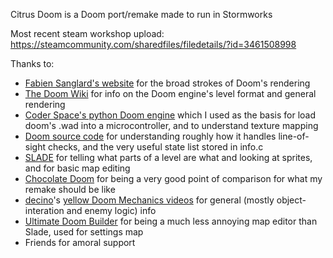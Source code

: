 Citrus Doom is a Doom port/remake made to run in Stormworks

Most recent steam workshop upload:
https://steamcommunity.com/sharedfiles/filedetails/?id=3461508998



Thanks to:

* [Fabien Sanglard's website](https://fabiensanglard.net/doomIphone/doomClassicRenderer.php) for the broad strokes of Doom's rendering
* [The Doom Wiki](https://doomwiki.org/wiki/Entryway) for info on the Doom engine's level format and general rendering
* [Coder Space's python Doom engine](https://github.com/StanislavPetrovV/DOOM-Level-Viewer) which I used as the basis for load doom's .wad into a microcontroller, and to understand texture mapping
* [Doom source code](https://github.com/id-Software/DOOM/tree/master) for understanding roughly how it handles line-of-sight checks, and the very useful state list stored in info.c
* [SLADE](https://slade.mancubus.net/index.php?page=about) for telling what parts of a level are what and looking at sprites, and for basic map editing
* [Chocolate Doom](https://www.chocolate-doom.org/) for being a very good point of comparison for what my remake should be like
* [decino](https://www.youtube.com/@decino)'s [yellow Doom Mechanics videos](https://youtube.com/playlist?list=PLYZp53E4M0t_1C8D_b_rAC_8AGYX8cWDB&si=x0TPLpT5qH4mPT6D) for general (mostly object-interation and enemy logic) info
* [Ultimate Doom Builder](https://ultimatedoombuilder.github.io/) for being a much less annoying map editor than Slade, used for settings map
* Friends for amoral support
